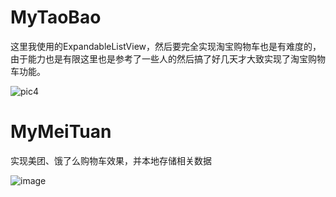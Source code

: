 
# MyTaoBao
这里我使用的ExpandableListView，然后要完全实现淘宝购物车也是有难度的，
由于能力也是有限这里也是参考了一些人的然后搞了好几天才大致实现了淘宝购物车功能。

![pic4](https://github.com/zilianliuxue/TBShoppingCart/blob/master/pic4.gif)




# MyMeiTuan
实现美团、饿了么购物车效果，并本地存储相关数据

![image](https://github.com/fengmaolian/CustomShoppingCarDemo/blob/master/CustomShoppingCarDemo/screenshots/20151223140333083.gif)